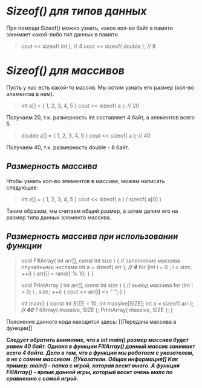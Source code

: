 # *Sizeof() для типов данных*

При помощи Sizeof() можно узнать, какое кол-во байт в памяти занимает какой-либо тип данных в памяти.

>cout << sizeof( int );            // 4
>cout << sizeof( double );     // 8

# *Sizeof() для массивов*

Пусть у нас есть какой-то массив. Мы хотим узнать его размер (кол-во элементов в нем).

>int a[] = { 1, 2, 3, 4, 5 }
>cout << sizeof( a );       // 20

Получаем 20, т.к. размерность int составляет 4 байт, а элементов всего 5.

>double a[] = { 1, 2, 3, 4, 5 }
>cout << sizeof( a );      // 40

Получаем 40, т.к. размерность double - 8 байт.

## *Размерность массива*

Чтобы узнать кол-во элементов в массиве, можем написать следующее:

>int a[] = { 1, 2, 3, 4, 5 }
>cout << sizeof( a ) / sizeof( a[0] )

Таким образом, мы считаем общий размер, а затем делим его на размер типа данных элемента массива.

## *Размерность массива при использовании функции*

>void FillArray( int arr[], const int size ) {   // заполнение массива случайными числами
>	int a = sizeof( arr );                                     ***// 4***
>	for (int i = 0 ; i < size; ++i) { arr[i] = rand() % 10; }
>} 
>
>void PrintArray ( int arr[], const int size ) {    // вывод массива
>	for (int i = 0; i , size; ++i) { cout << arr[i] << " "; }
>}
>
>int main() {
>	const int SIZE = 10;
>	int massive[SIZE];
>	int a = sizeof( arr );                                      ***// 40*** 
>	FillArray( massive, SIZE );
>	PrintArray( massive, SIZE );
>}

Пояснение данного кода находится здесь: [[Передача массива в функции]]

***Следует обратить внимание, что в int main() размер массива будет равен 40 байт. Однако в функции FillArray() данный массив занимает всего 4 байта. Дело в том, что в функции мы работаем с указателем, а не с самим массивом. [[Указатели. Общая информация]]
Как пример: main() - папка с игрой, которая весит много. А функция FillArray() - ярлык данной игры, который весит очень мало по сравнению с самой игрой.***

